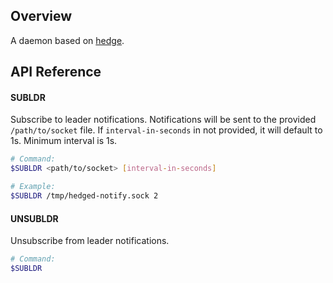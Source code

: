 ## Overview

A daemon based on [hedge](https://github.com/flowerinthenight/hedge).

## API Reference

#### SUBLDR

Subscribe to leader notifications. Notifications will be sent to the provided `/path/to/socket` file. If `interval-in-seconds` in not provided, it will default to 1s. Minimum interval is 1s.

``` sh
# Command:
$SUBLDR <path/to/socket> [interval-in-seconds]

# Example:
$SUBLDR /tmp/hedged-notify.sock 2
```

#### UNSUBLDR

Unsubscribe from leader notifications.

``` sh
# Command:
$SUBLDR
```
